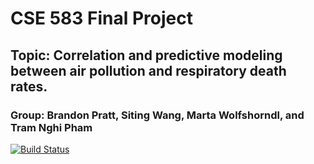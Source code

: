 # CSE 583 Final Project
## Topic: Correlation and predictive modeling between air pollution and respiratory death rates.
### Group: Brandon Pratt, Siting Wang, Marta Wolfshorndl, and Tram Nghi Pham

[![Build Status](https://travis-ci.org/nghitrampham/CSE583_FinalProject.svg?branch=master)](https://travis-ci.org/nghitrampham/CSE583_FinalProject)
